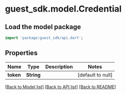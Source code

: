 # guest_sdk.model.Credential

## Load the model package
```dart
import 'package:guest_sdk/api.dart';
```

## Properties
Name | Type | Description | Notes
------------ | ------------- | ------------- | -------------
**token** | **String** |  | [default to null]

[[Back to Model list]](../README.md#documentation-for-models) [[Back to API list]](../README.md#documentation-for-api-endpoints) [[Back to README]](../README.md)


